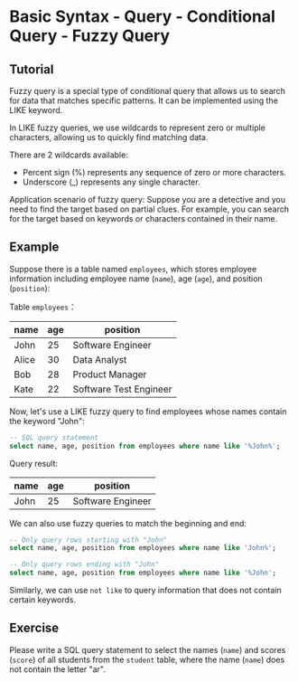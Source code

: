 # Basic Syntax - Query - Conditional Query - Fuzzy Query

## Tutorial

Fuzzy query is a special type of conditional query that allows us to search for data that matches specific patterns. It can be implemented using the LIKE keyword.

In LIKE fuzzy queries, we use wildcards to represent zero or multiple characters, allowing us to quickly find matching data.

There are 2 wildcards available:
- Percent sign (%) represents any sequence of zero or more characters.
- Underscore (_) represents any single character.

Application scenario of fuzzy query: Suppose you are a detective and you need to find the target based on partial clues. For example, you can search for the target based on keywords or characters contained in their name.



## Example

Suppose there is a table named `employees`, which stores employee information including employee name (`name`), age (`age`), and position (`position`):

Table `employees`：

|   name   | age | position       |
|----------|-----|----------------|
|   John   |  25 | Software Engineer |
|   Alice  |  30 | Data Analyst   |
|   Bob    |  28 | Product Manager|
|   Kate   |  22 | Software Test Engineer|



Now, let's use a LIKE fuzzy query to find employees whose names contain the keyword "John":

```sql
-- SQL query statement
select name, age, position from employees where name like '%John%';
```



Query result:

|   name   | age | position       |
|----------|-----|----------------|
|   John   |  25 | Software Engineer |



We can also use fuzzy queries to match the beginning and end:

```sql
-- Only query rows starting with "John"
select name, age, position from employees where name like 'John%';

-- Only query rows ending with "John"
select name, age, position from employees where name like '%John';
```



Similarly, we can use `not like` to query information that does not contain certain keywords.



## Exercise

Please write a SQL query statement to select the names (`name`) and scores (`score`) of all students from the `student` table, where the name (`name`) does not contain the letter "ar".